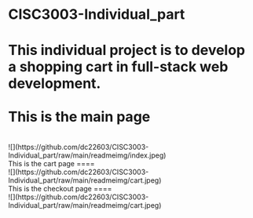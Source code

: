 # CISC3003-Individual_part
This individual project is to develop a shopping cart in full-stack web development.<br>
<br>
This is the main page
====
<br>
![](https://github.com/dc22603/CISC3003-Individual_part/raw/main/readmeimg/index.jpeg)
<br>
This is the cart page
====
<br>
![](https://github.com/dc22603/CISC3003-Individual_part/raw/main/readmeimg/cart.jpeg)
<br>
This is the checkout page
====
<br>
![](https://github.com/dc22603/CISC3003-Individual_part/raw/main/readmeimg/cart.jpeg)


